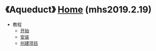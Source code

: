 # 《Aqueduct》 [Home] (mhs2019.2.19)

- 教程
  - [开始]
   - [安装]
   - [创建项目]

##
[Home]: https://mhsnet.github.io/note/ "《MHS技术栈学习笔记》"
[Top]: https://mhsnet.github.io/note/framework/aqueduct/index.html "《Aqueduct》"

[开始]: https://mhsnet.github.io/note/framework/aqueduct/tutorial/getting_started.html "开始"
[安装]: https://mhsnet.github.io/note/framework/aqueduct/tutorial/getting_started.html#installation "安装(Installation)"
[创建项目]: https://mhsnet.github.io/note/framework/aqueduct/tutorial/getting_started.html#creating-project "创建项目(Creating a Project)"